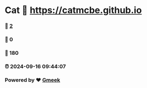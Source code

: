 # Cat :link: https://catmcbe.github.io 
### :page_facing_up: [2](https://catmcbe.github.io/tag.html) 
### :speech_balloon: 0 
### :hibiscus: 180 
### :alarm_clock: 2024-09-16 09:44:07 
### Powered by :heart: [Gmeek](https://github.com/Meekdai/Gmeek)
